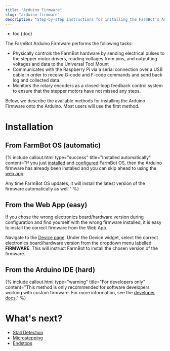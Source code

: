 ```yaml
---
title: "Arduino Firmware"
slug: "arduino-firmware"
description: "Step-by-step instructions for installing the FarmBot's Arduino firmware"
---
```


* toc
{:toc}

The FarmBot Arduino Firmware performs the following tasks:

 * Physically controls the FarmBot hardware by sending electrical pulses to the stepper motor drivers, reading voltages from pins, and outputting voltages and data to the Universal Tool Mount
 * Communicates with the Raspberry Pi via a serial connection over a USB cable in order to receive G-code and F-code commands and send back log and collected data.
 * Monitors the rotary encoders as a closed-loop feedback control system to ensure that the stepper motors have not missed any steps.

Below, we describe the available methods for installing the Arduino Firmware onto the Arduino. Most users will use the first method.

# Installation

## From FarmBot OS (automatic)

{%
include callout.html
type="success"
title="Installed automatically"
content="If you just [installed](farmbot-os.md) and [configured](farmbot-os/configurator.md) FarmBot OS, then the Arduino firmware has already been installed and you can skip ahead to using the [web app](../Web-App/the-farmbot-web-app.md).

Any time FarmBot OS updates, it will install the latest version of the firmware automatically as well."
%}

## From the Web App (easy)
If you chose the wrong electronics board/hardware version during configuration and find yourself with the wrong firmware installed, it is easy to install the correct firmware from the Web App.

Navigate to the [Device page](https://my.farm.bot/app/device). Under the Device widget, select the correct electronics board/hardware version from the dropdown menu labelled **FIRMWARE**. This will instruct FarmBot to install the chosen version of the firmware.

## From the Arduino IDE (hard)

{%
include callout.html
type="warning"
title="For developers only"
content="This method is only recommended for software developers working with custom firmware. For more information, see the [developer docs](https://developer.farm.bot/docs/custom-firmware)."
%}


# What's next?

 * [Stall Detection](arduino-firmware/stall-detection.md)
 * [Microstepping](arduino-firmware/microstepping.md)
 * [Endstops](arduino-firmware/endstops.md)
